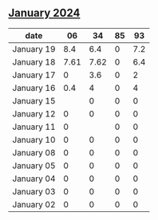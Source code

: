 ## [January 2024](2024-01.csv)

| date | 06 | 34 | 85 | 93 |
| --- | --- | --- | --- | --- |
| January 19 | 8.4 | 6.4 | 0 | 7.2 |
| January 18 | 7.61 | 7.62 | 0 | 6.4 |
| January 17 | 0 | 3.6 | 0 | 2 |
| January 16 | 0.4 | 4 | 0 | 4 |
| January 15 |  | 0 | 0 | 0 |
| January 12 | 0 | 0 | 0 | 0 |
| January 11 | 0 |  | 0 | 0 |
| January 10 | 0 | 0 | 0 | 0 |
| January 08 | 0 | 0 | 0 | 0 |
| January 05 | 0 | 0 | 0 | 0 |
| January 04 | 0 | 0 | 0 | 0 |
| January 03 | 0 | 0 | 0 | 0 |
| January 02 | 0 | 0 | 0 | 0 |
